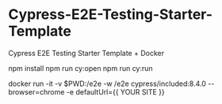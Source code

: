 # Cypress-E2E-Testing-Starter-Template
Cypress E2E Testing Starter Template + Docker

npm install
npm run cy:open
npm run cy:run

docker run -it -v $PWD:/e2e -w /e2e cypress/included:8.4.0 --browser=chrome -e defaultUrl={{ YOUR SITE }}
